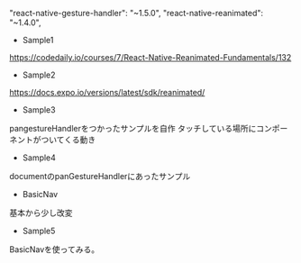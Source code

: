 "react-native-gesture-handler": "~1.5.0",
"react-native-reanimated": "~1.4.0",


* Sample1

https://codedaily.io/courses/7/React-Native-Reanimated-Fundamentals/132

* Sample2

https://docs.expo.io/versions/latest/sdk/reanimated/

* Sample3

pangestureHandlerをつかったサンプルを自作
タッチしている場所にコンポーネントがついてくる動き

* Sample4

documentのpanGestureHandlerにあったサンプル

* BasicNav

基本から少し改変

* Sample5

BasicNavを使ってみる。

